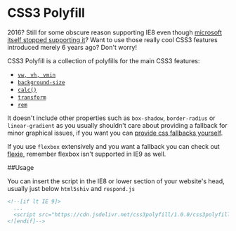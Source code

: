 CSS3 Polyfill
=============

2016? Still for some obscure reason supporting IE8 even though [microsoft itself stopped supporting it](https://www.reddit.com/r/web_design/comments/3nz4fc/microsoft_stops_supporting_internet_explorer_8910/)? Want to use those really cool CSS3 features introduced merely 6 years ago? Don't worry!

CSS3 Polyfill is a collection of polyfills for the main CSS3 features:

- [`vw, vh, vmin`](https://github.com/saabi/vminpoly)
- [`background-size`](https://github.com/Metafalica/background-size-emu)
- [`calc()`](https://github.com/closingtag/calc-polyfill)
- [`transform`](https://github.com/pbakaus/transformie)
- [`rem`](https://github.com/chuckcarpenter/REM-unit-polyfill)

It doesn't include other properties such as `box-shadow`, `border-radius` or `linear-gradient` as you usually shouldn't care about providing a fallback for minor graphical issues, if you want you can [provide css fallbacks yourself](https://css-tricks.com/css3-gradients/).

If you use `flexbox` extensively and you want a fallback you can check out [flexie](https://github.com/doctyper/flexie), remember flexbox isn't supported in IE9 as well.

##Usage

You can insert the script in the IE8 or lower section of your website's head, usually just below `html5shiv` and `respond.js`

```html
<!--[if lt IE 9]>
  ...
  <script src="https://cdn.jsdelivr.net/css3polyfill/1.0.0/css3polyfill.min.js"></script>
<![endif]-->
```

